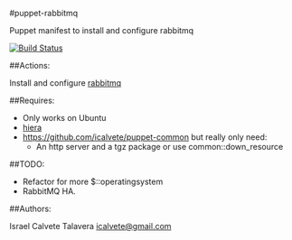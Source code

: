 #puppet-rabbitmq

Puppet manifest to install and configure rabbitmq

[![Build Status](https://secure.travis-ci.org/icalvete/puppet-rabbitmq.png)](http://travis-ci.org/icalvete/puppet-rabbitmq)

##Actions:

Install and configure [rabbitmq](http://www.rabbitmq.com/)

##Requires:

* Only works on Ubuntu
* [hiera](http://docs.puppetlabs.com/hiera/1/index.html)
* https://github.com/icalvete/puppet-common but really only need:
  + An http server and a tgz package or use common::down_resource

##TODO:

* Refactor for more $::operatingsystem
* RabbitMQ HA.

##Authors:

Israel Calvete Talavera <icalvete@gmail.com>
